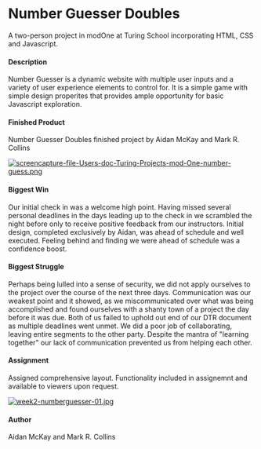 # Number Guesser Doubles

A two-person project in modOne at Turing School incorporating HTML, CSS and Javascript.

#### Description
Number Guesser is a dynamic website with multiple user inputs and a variety of user experience elements to control for. It is a simple game with simple design properites that provides ample opportunity for basic Javascript exploration.

#### Finished Product

Number Guesser Doubles finished project by Aidan McKay and Mark R. Collins

[![screencapture-file-Users-doc-Turing-Projects-mod-One-number-guess.png](https://i.postimg.cc/gjxBgvxz/screencapture-file-Users-doc-Turing-Projects-mod-One-number-guess.png)](https://postimg.cc/8fVH5fd9)

#### Biggest Win

Our initial check in was a welcome high point. Having missed several personal deadlines in the days leading up to the check in we scrambled the night before only to receive positive feedback from our instructors. Initial design, completed exclusively by Aidan, was ahead of schedule and well executed. Feeling behind and finding we were ahead of schedule was a confidence boost.

#### Biggest Struggle

Perhaps being lulled into a sense of security, we did not apply ourselves to the project over the course of the next three days. Communication was our weakest point and it showed, as we miscommunicated over what was being accomplished and found ourselves with a shanty town of a project the day before it was due. Both of us failed to uphold out end of our DTR document as multiple deadlines went unmet. We did a poor job of collaborating, leaving entire segments to the other party. Despite the mantra of "learning together" our lack of communication prevented us from helping each other.

#### Assignment

Assigned comprehensive layout. Functionality included in assignemnt and available to viewers upon request.

[![week2-numberguesser-01.jpg](https://i.postimg.cc/rFtPWN6g/week2-numberguesser-01.jpg)](https://postimg.cc/3dY1QpxD)

#### Author
Aidan McKay and Mark R. Collins